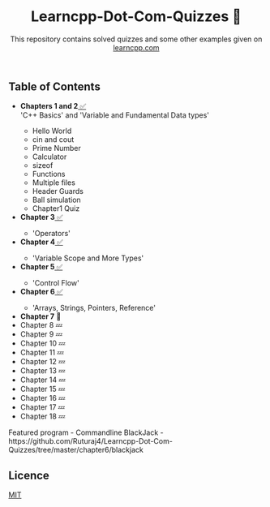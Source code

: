 <!DOCTYPE html>
<html>
  <Header>
    <h1>
      Learncpp-Dot-Com-Quizzes 🚧
    </h1>
    <p>
     This repository contains solved quizzes and some other examples given on
<a href = "http://www.learncpp.com"> learncpp.com </a>
    </p>
  </header>
  <body>
    <h2>Table of Contents</h2>
    <ul>
      <li><b>Chapters 1 and 2</b><a href = "https://github.com/Ruturaj4/Learncpp-Dot-Com-Quizzes/tree/master/chapters1-2"> ✅</a></li>
      'C++ Basics' and 'Variable and Fundamental Data types'
      <ul>
        <li>Hello World</li>
        <li>cin and cout</li>
        <li>Prime Number</li>
        <li>Calculator</li>
        <li>sizeof</li>
        <li>Functions</li>
        <li>Multiple files</li>
        <li>Header Guards</li>
        <li>Ball simulation</li>
        <li>Chapter1 Quiz</li>
      </ul>
      <li><b>Chapter 3</b><a href = "https://github.com/Ruturaj4/Learncpp-Dot-Com-Quizzes/tree/master/chapter3"> ✅</a></li>
      <ul><li>'Operators'</li></ul>
      <li><b>Chapter 4</b><a href = "https://github.com/Ruturaj4/Learncpp-Dot-Com-Quizzes/tree/master/chapter4"> ✅</a></li>
      <ul><li>'Variable Scope and More Types'</li></ul>
      <li><b>Chapter 5</b><a href = "https://github.com/Ruturaj4/Learncpp-Dot-Com-Quizzes/tree/master/chapter5"> ✅</a></li>
      <ul><li>'Control Flow'</li></ul>
      <li><b>Chapter 6</b><a href = "https://github.com/Ruturaj4/Learncpp-Dot-Com-Quizzes/tree/master/chapter6"> ✅</a></li>
      <ul><li>'Arrays, Strings, Pointers, Reference'</li></ul>
      <li><b>Chapter 7</b> 🚧</li>
      <li>Chapter 8 💤</li>
      <li>Chapter 9 💤</li>
      <li>Chapter 10 💤</li>
      <li>Chapter 11 💤</li>
      <li>Chapter 12 💤</li>
      <li>Chapter 13 💤</li>
      <li>Chapter 14 💤</li>
      <li>Chapter 15 💤</li>
      <li>Chapter 16 💤</li>
      <li>Chapter 17 💤</li>
      <li>Chapter 18 💤</li>
    </ul>
    Featured program - Commandline BlackJack - https://github.com/Ruturaj4/Learncpp-Dot-Com-Quizzes/tree/master/chapter6/blackjack
  </body>
  <footer>
    <h2>Licence</h2>
  <a href = "https://github.com/Ruturaj4/Learncpp-Dot-Com-Quizzes/blob/master/LICENSE"> MIT </a>
  </footer>
</html>
